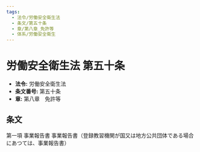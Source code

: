 ```yaml
---
tags:
  - 法令/労働安全衛生法
  - 条文/第五十条
  - 章/第八章_免許等
  - 体系/労働安全衛生
---
```

# 労働安全衛生法 第五十条

- **法令:** 労働安全衛生法
- **条文番号:** 第五十条
- **章:** 第八章　免許等

## 条文
第一項 	事業報告書	事業報告書（登録教習機関が国又は地方公共団体である場合にあつては、事業報告書）

